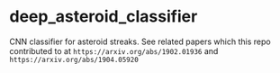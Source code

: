 # deep_asteroid_classifier

CNN classifier for asteroid streaks. See related papers which this repo contributed to at `https://arxiv.org/abs/1902.01936` and `https://arxiv.org/abs/1904.05920`
